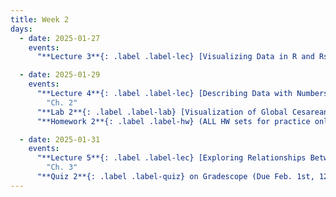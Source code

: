 ```yaml
---
title: Week 2
days:
  - date: 2025-01-27
    events:
      "**Lecture 3**{: .label .label-lec} [Visualizing Data in R and Rstudio](https://ph142-ucb.github.io/sp25/src/lec/l03-visualizing-data.pdf)[(recording)](https://bcourses.berkeley.edu/courses/1540322/pages/lecture-3)":

  - date: 2025-01-29
    events:
      "**Lecture 4**{: .label .label-lec} [Describing Data with Numbers](https://ph142-ucb.github.io/sp25/src/lec/l04-describing-data-with-numbers.pdf)[(recording)](https://bcourses.berkeley.edu/courses/1540322/pages/lecture-4)":
        "Ch. 2"
      "**Lab 2**{: .label .label-lab} [Visualization of Global Cesarean Delivery Rates](https://publichealth.datahub.berkeley.edu/hub/user-redirect/git-pull?repo=https%3A%2F%2Fgithub.com%2Fph142-ucb%2Fph142-sp25&urlpath=rstudio%2F&branch=master) (Due Feb. 1st, 12pm noon to [Gradescope](https://www.gradescope.com/courses/931464/assignments/5675995))":
      "**Homework 2**{: .label .label-hw} (ALL HW sets for practice only;solutions on Datahub Feb 2nd)":

  - date: 2025-01-31
    events:
      "**Lecture 5**{: .label .label-lec} [Exploring Relationships Between Two Variables](https://ph142-ucb.github.io/sp25/src/lec/l05-relationships-between-two-variables.pdf)[(recording)](https://bcourses.berkeley.edu/courses/1540322/pages/lecture-5)": 
        "Ch. 3"
      "**Quiz 2**{: .label .label-quiz} on Gradescope (Due Feb. 1st, 12pm noon)":
---
```



